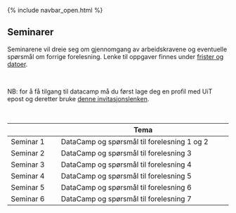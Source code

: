 {% include navbar_open.html %}
## Seminarer

<p>Seminarene vil dreie seg om gjennomgang av arbeidskravene og eventuelle spørsmål om forrige forelesning. Lenke til oppgaver finnes under <a href='https://uit-sok-1003-h22.github.io/frister.html'>frister og datoer</a>. </p><br>		

<p> NB: for å få tilgang til datacamp må du først lage deg en profil med UiT epost og deretter bruke <a href='https://www.datacamp.com/groups/shared_links/17dc8405ae39e6e7f7f3e9015d5fc91ae856be617820c92eff6838afcbb8af0e'> denne invitasjonslenken<a/>. </p> <br> 


| <img width=120/>|  Tema <img width=500/>                      | 
|-----------------|------------------------------| 
|Seminar 1        |DataCamp og spørsmål til forelesning 1 og 2  |
|Seminar 2        |DataCamp og spørsmål til forelesning 3       | 
|Seminar 3        |DataCamp og spørsmål til forelesning 4       | 
|Seminar 4        |DataCamp og spørsmål til forelesning 5       |
|Seminar 5        |DataCamp og spørsmål til forelesning 6       |
|Seminar 6        |DataCamp og spørsmål til forelesning 7       | 

